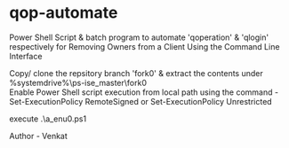 # qop-automate

Power Shell Script &amp; batch program to automate 'qoperation' &amp; 'qlogin' respectively for Removing Owners from a Client Using the Command Line Interface

Copy/ clone the repsitory branch 'fork0' & extract the contents under %systemdrive%\ps-ise_master\fork0\
Enable Power Shell script execution from local path using the command -
 Set-ExecutionPolicy RemoteSigned 
 or 
 Set-ExecutionPolicy Unrestricted

execute .\a_enu0.ps1

Author - Venkat
